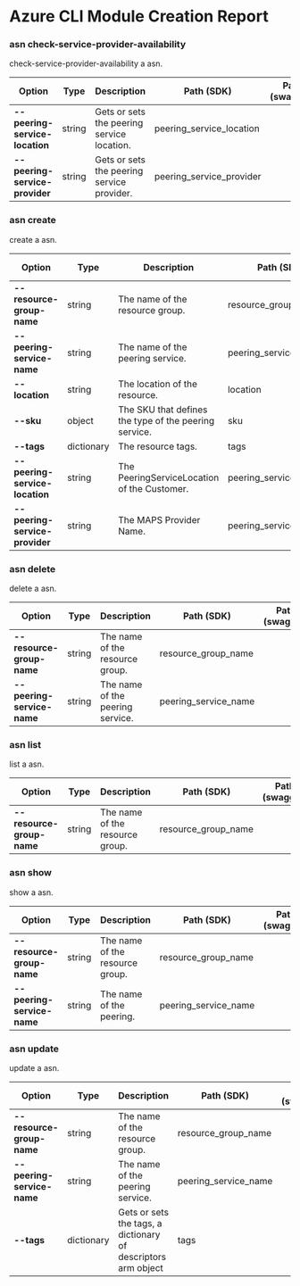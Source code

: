 # Azure CLI Module Creation Report

### asn check-service-provider-availability

check-service-provider-availability a asn.

|Option|Type|Description|Path (SDK)|Path (swagger)|
|------|----|-----------|----------|--------------|
|**--peering-service-location**|string|Gets or sets the peering service location.|peering_service_location|
|**--peering-service-provider**|string|Gets or sets the peering service provider.|peering_service_provider|
### asn create

create a asn.

|Option|Type|Description|Path (SDK)|Path (swagger)|
|------|----|-----------|----------|--------------|
|**--resource-group-name**|string|The name of the resource group.|resource_group_name|
|**--peering-service-name**|string|The name of the peering service.|peering_service_name|
|**--location**|string|The location of the resource.|location|
|**--sku**|object|The SKU that defines the type of the peering service.|sku|
|**--tags**|dictionary|The resource tags.|tags|
|**--peering-service-location**|string|The PeeringServiceLocation of the Customer.|peering_service_location|
|**--peering-service-provider**|string|The MAPS Provider Name.|peering_service_provider|
### asn delete

delete a asn.

|Option|Type|Description|Path (SDK)|Path (swagger)|
|------|----|-----------|----------|--------------|
|**--resource-group-name**|string|The name of the resource group.|resource_group_name|
|**--peering-service-name**|string|The name of the peering service.|peering_service_name|
### asn list

list a asn.

|Option|Type|Description|Path (SDK)|Path (swagger)|
|------|----|-----------|----------|--------------|
|**--resource-group-name**|string|The name of the resource group.|resource_group_name|
### asn show

show a asn.

|Option|Type|Description|Path (SDK)|Path (swagger)|
|------|----|-----------|----------|--------------|
|**--resource-group-name**|string|The name of the resource group.|resource_group_name|
|**--peering-service-name**|string|The name of the peering.|peering_service_name|
### asn update

update a asn.

|Option|Type|Description|Path (SDK)|Path (swagger)|
|------|----|-----------|----------|--------------|
|**--resource-group-name**|string|The name of the resource group.|resource_group_name|
|**--peering-service-name**|string|The name of the peering service.|peering_service_name|
|**--tags**|dictionary|Gets or sets the tags, a dictionary of descriptors arm object|tags|